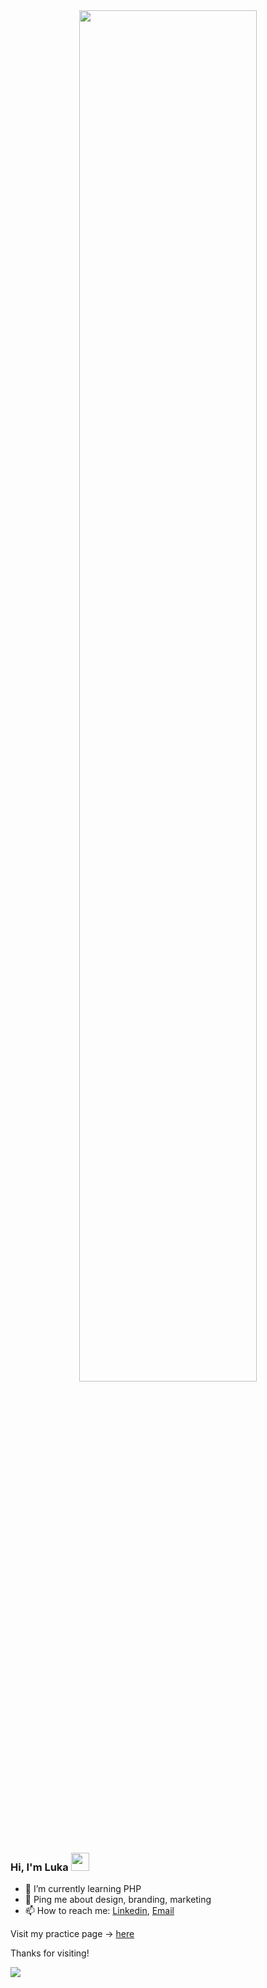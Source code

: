 <div align="center" >
<img src="https://github.com/SP-XD/SP-XD/blob/main/images/dino_rounded.gif?raw=true" href="https://github.com/SP-XD" width="75%"/><br>
</div>

### Hi, I'm Luka <img src="https://github.com/TheDudeThatCode/TheDudeThatCode/blob/master/Assets/Hi.gif" width="29px">

- 🌱 I’m currently learning PHP
- 💬 Ping me about design, branding, marketing
- 📫 How to reach me: [Linkedin](https://www.linkedin.com/in/luka-agic-508703252/), [Email](mailto:agic.luke@gmail.com)


Visit my practice page -> [here](https://www.agal.uk/)

Thanks for visiting!


![](https://komarev.com/ghpvc/?username=taliktom)
